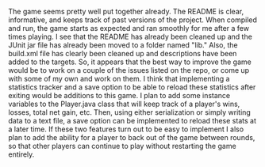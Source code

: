 The game seems pretty well put together already. The README is clear, informative, and keeps track of past versions of the project. When compiled and run, the game starts as expected and ran smoothly for me after a few times playing. 
I see that the README has already been cleaned up and the JUnit jar file has already been moved to a folder named "lib." Also, the build.xml file has clearly been cleaned up and descriptions have been added to the targets. 
So, it appears that the best way to improve the game would be to work on a couple of the issues listed on the repo, or come up with some of my own and work on them. I think that implementing a statistics tracker and a save option to be able to reload these statistics after exiting would be additions to this game. I plan to add some instance variables to the Player.java class that will keep track of a player's wins, losses, total net gain, etc. Then, using either serialization or simply writing data to a text file, a save option can be implemented to reload these stats at a later time. If these two features turn out to be easy to implement I also plan to add the ability for a player to back out of the game between rounds, so that other players can continue to play without restarting the game entirely. 
